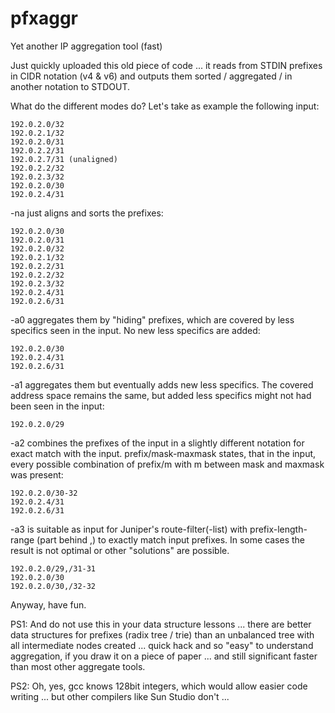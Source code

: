 # pfxaggr
Yet another IP aggregation tool (fast)

Just quickly uploaded this old piece of code ... it reads from STDIN prefixes in CIDR notation (v4 & v6) and outputs them sorted / aggregated / in another notation to STDOUT. 

What do the different modes do? Let's take as example the following input:
```
192.0.2.0/32
192.0.2.1/32
192.0.2.0/31
192.0.2.2/31
192.0.2.7/31 (unaligned)
192.0.2.2/32
192.0.2.3/32
192.0.2.0/30
192.0.2.4/31
```

-na just aligns and sorts the prefixes:
```
192.0.2.0/30
192.0.2.0/31
192.0.2.0/32
192.0.2.1/32
192.0.2.2/31
192.0.2.2/32
192.0.2.3/32
192.0.2.4/31
192.0.2.6/31
```

-a0 aggregates them by "hiding" prefixes, which are covered by less specifics seen in the input. No new less specifics are added:
```
192.0.2.0/30
192.0.2.4/31
192.0.2.6/31
```

-a1 aggregates them but eventually adds new less specifics. The covered address space remains the same, but added less specifics might not had been seen in the input:
```
192.0.2.0/29
```

-a2 combines the prefixes of the input in a slightly different notation for exact match with the input. prefix/mask-maxmask states, that in the input, every possible combination of prefix/m with m between mask and maxmask was present:
```
192.0.2.0/30-32
192.0.2.4/31
192.0.2.6/31
```

-a3 is suitable as input for Juniper's route-filter(-list) with prefix-length-range (part behind ,) to exactly match input prefixes. In some cases the result is not optimal or other "solutions" are possible.
```
192.0.2.0/29,/31-31
192.0.2.0/30
192.0.2.0/30,/32-32
```

Anyway, have fun. 

PS1: And do not use this in your data structure lessons ... there are better data structures for prefixes (radix tree / trie) than an unbalanced tree with all intermediate nodes created ... quick hack and so "easy" to understand aggregation, if you draw it on a piece of paper ... and still significant faster than most other aggregate tools.

PS2: Oh, yes, gcc knows 128bit integers, which would allow easier code writing ... but other compilers like Sun Studio don't ...
